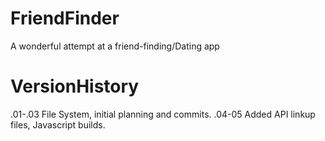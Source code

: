 # FriendFinder
A wonderful attempt at a friend-finding/Dating app

# VersionHistory

.01-.03 File System, initial planning and commits. 
.04-05 Added API linkup files, Javascript builds.
